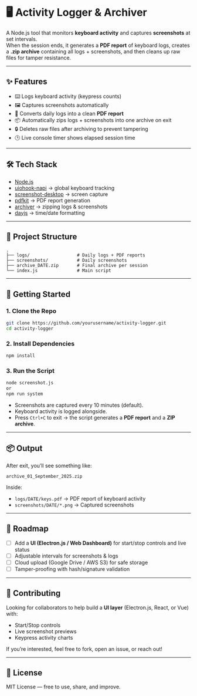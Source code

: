 # 🖥️ Activity Logger & Archiver

A Node.js tool that monitors **keyboard activity** and captures **screenshots** at set intervals.  
When the session ends, it generates a **PDF report** of keyboard logs, creates a **.zip archive** containing all logs + screenshots, and then cleans up raw files for tamper resistance.  

---

## ✨ Features
- ⌨️ Logs keyboard activity (keypress counts)  
- 🖼️ Captures screenshots automatically  
- 📄 Converts daily logs into a clean **PDF report**  
- 📦 Automatically zips logs + screenshots into one archive on exit  
- 🔒 Deletes raw files after archiving to prevent tampering  
- 🕒 Live console timer shows elapsed session time  

---

## 🛠️ Tech Stack
- [Node.js](https://nodejs.org/)  
- [uiohook-napi](https://www.npmjs.com/package/uiohook-napi) → global keyboard tracking  
- [screenshot-desktop](https://www.npmjs.com/package/screenshot-desktop) → screen capture  
- [pdfkit](https://www.npmjs.com/package/pdfkit) → PDF report generation  
- [archiver](https://www.npmjs.com/package/archiver) → zipping logs & screenshots  
- [dayjs](https://www.npmjs.com/package/dayjs) → time/date formatting  

---

## 📂 Project Structure
```
.
├── logs/                  # Daily logs + PDF reports
├── screenshots/           # Daily screenshots
├── archive_DATE.zip       # Final archive per session
└── index.js               # Main script
```

---

## 🚀 Getting Started

### 1. Clone the Repo
```bash
git clone https://github.com/yourusername/activity-logger.git
cd activity-logger
```

### 2. Install Dependencies
```bash
npm install
```

### 3. Run the Script
```bash
node screenshot.js
or 
npm run system
```

- Screenshots are captured every 10 minutes (default).  
- Keyboard activity is logged alongside.  
- Press `Ctrl+C` to exit → the script generates a **PDF report** and a **ZIP archive**.  

---

## 📦 Output
After exit, you’ll see something like:

```
archive_01_September_2025.zip
```

Inside:
- `logs/DATE/keys.pdf` → PDF report of keyboard activity  
- `screenshots/DATE/*.png` → Captured screenshots  

---

## 🔮 Roadmap
- [ ] Add a **UI (Electron.js / Web Dashboard)** for start/stop controls and live status  
- [ ] Adjustable intervals for screenshots & logs  
- [ ] Cloud upload (Google Drive / AWS S3) for safe storage  
- [ ] Tamper-proofing with hash/signature validation  

---

## 🤝 Contributing
Looking for collaborators to help build a **UI layer** (Electron.js, React, or Vue) with:  
- Start/Stop controls  
- Live screenshot previews  
- Keypress activity charts  

If you’re interested, feel free to fork, open an issue, or reach out!  

---

## 📜 License
MIT License — free to use, share, and improve.
